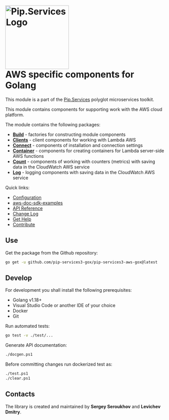 # <img src="https://uploads-ssl.webflow.com/5ea5d3315186cf5ec60c3ee4/5edf1c94ce4c859f2b188094_logo.svg" alt="Pip.Services Logo" width="200"> <br/> AWS specific components for Golang


This module is a part of the [Pip.Services](http://pipservices.org) polyglot microservices toolkit.

This module contains components for supporting work with the AWS cloud platform.

The module contains the following packages:
- [**Build**](https://godoc.org/github.com/pip-services3-gox/pip-services3-aws-gox/build) - factories for constructing module components
- [**Clients**](https://godoc.org/github.com/pip-services3-gox/pip-services3-aws-gox/clients) - client components for working with Lambda AWS
- [**Connect**](https://godoc.org/github.com/pip-services3-gox/pip-services3-aws-gox/connect) - components of installation and connection settings
- [**Container**](https://godoc.org/github.com/pip-services3-gox/pip-services3-aws-gox/container) - components for creating containers for Lambda server-side AWS functions
- [**Count**](https://godoc.org/github.com/pip-services3-gox/pip-services3-aws-gox/count) - components of working with counters (metrics) with saving data in the CloudWatch AWS service
- [**Log**](https://godoc.org/github.com/pip-services3-gox/pip-services3-aws-gox/log) - logging components with saving data in the CloudWatch AWS service

<a name="links"></a> Quick links:

* [Configuration](http://docs.pipservices.org/concepts/configuration/)
* [aws-doc-sdk-examples](https://github.com/awsdocs/aws-doc-sdk-examples/tree/master/lambda_functions/blank-go)
* [API Reference](https://godoc.org/github.com/pip-services3-gox/pip-services3-aws-gox/)
* [Change Log](CHANGELOG.md)
* [Get Help](http://docs.pipservices.org/get_help/)
* [Contribute](http://docs.pipservices.org/contribute/)

## Use

Get the package from the Github repository:
```bash
go get -u github.com/pip-services3-gox/pip-services3-aws-gox@latest
```

## Develop

For development you shall install the following prerequisites:
* Golang v1.18+
* Visual Studio Code or another IDE of your choice
* Docker
* Git

Run automated tests:
```bash
go test -v ./test/...
```

Generate API documentation:
```bash
./docgen.ps1
```

Before committing changes run dockerized test as:
```bash
./test.ps1
./clear.ps1
```

## Contacts

The library is created and maintained by **Sergey Seroukhov** and **Levichev Dmitry**.